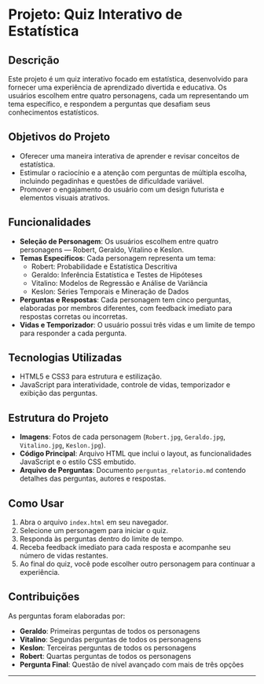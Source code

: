 # Projeto: Quiz Interativo de Estatística

## Descrição

Este projeto é um quiz interativo focado em estatística, desenvolvido para fornecer uma experiência de aprendizado divertida e educativa. Os usuários escolhem entre quatro personagens, cada um representando um tema específico, e respondem a perguntas que desafiam seus conhecimentos estatísticos.

## Objetivos do Projeto

- Oferecer uma maneira interativa de aprender e revisar conceitos de estatística.
- Estimular o raciocínio e a atenção com perguntas de múltipla escolha, incluindo pegadinhas e questões de dificuldade variável.
- Promover o engajamento do usuário com um design futurista e elementos visuais atrativos.

## Funcionalidades

- **Seleção de Personagem**: Os usuários escolhem entre quatro personagens — Robert, Geraldo, Vitalino e Keslon.
- **Temas Específicos**: Cada personagem representa um tema:
  - Robert: Probabilidade e Estatística Descritiva
  - Geraldo: Inferência Estatística e Testes de Hipóteses
  - Vitalino: Modelos de Regressão e Análise de Variância
  - Keslon: Séries Temporais e Mineração de Dados
- **Perguntas e Respostas**: Cada personagem tem cinco perguntas, elaboradas por membros diferentes, com feedback imediato para respostas corretas ou incorretas.
- **Vidas e Temporizador**: O usuário possui três vidas e um limite de tempo para responder a cada pergunta.

## Tecnologias Utilizadas

- HTML5 e CSS3 para estrutura e estilização.
- JavaScript para interatividade, controle de vidas, temporizador e exibição das perguntas.

## Estrutura do Projeto

- **Imagens**: Fotos de cada personagem (`Robert.jpg`, `Geraldo.jpg`, `Vitalino.jpg`, `Keslon.jpg`).
- **Código Principal**: Arquivo HTML que inclui o layout, as funcionalidades JavaScript e o estilo CSS embutido.
- **Arquivo de Perguntas**: Documento `perguntas_relatorio.md` contendo detalhes das perguntas, autores e respostas.

## Como Usar

1. Abra o arquivo `index.html` em seu navegador.
2. Selecione um personagem para iniciar o quiz.
3. Responda às perguntas dentro do limite de tempo.
4. Receba feedback imediato para cada resposta e acompanhe seu número de vidas restantes.
5. Ao final do quiz, você pode escolher outro personagem para continuar a experiência.

## Contribuições

As perguntas foram elaboradas por:
- **Geraldo**: Primeiras perguntas de todos os personagens
- **Vitalino**: Segundas perguntas de todos os personagens
- **Keslon**: Terceiras perguntas de todos os personagens
- **Robert**: Quartas perguntas de todos os personagens
- **Pergunta Final**: Questão de nível avançado com mais de três opções

---

